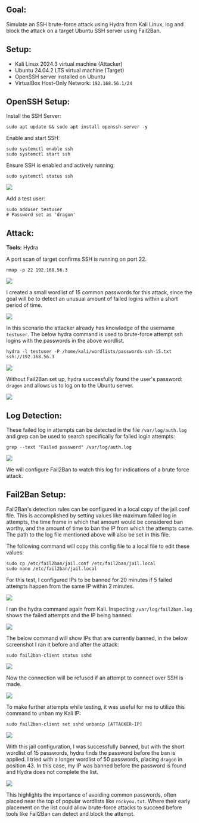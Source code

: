 ## Goal:

Simulate an SSH brute-force attack using Hydra from Kali Linux, log and block the attack on a target Ubuntu SSH server using Fail2Ban.

## Setup:

- Kali Linux 2024.3 virtual machine (Attacker)
- Ubuntu 24.04.2 LTS virtual machine (Target)
- OpenSSH server installed on Ubuntu
- VirtualBox Host-Only Network: `192.168.56.1/24`

## OpenSSH Setup:

Install the SSH Server:

`sudo apt update && sudo apt install openssh-server -y`

Enable and start SSH:

```
sudo systemctl enable ssh
sudo systemctl start ssh
```

Ensure SSH is enabled and actively running:

`sudo systemctl status ssh`

![](screenshots/ssh-brute-force/ssh-status.png)

Add a test user:

```
sudo adduser testuser
# Password set as 'dragon'
```

## Attack:

**Tools:** Hydra

A port scan of target confirms SSH is running on port 22.

`nmap -p 22 192.168.56.3`

![](screenshots/ssh-brute-force/nmap-scan.png)

I created a small wordlist of 15 common passwords for this attack, since the goal will be to detect an unusual amount of failed logins within a short period of time.

![](screenshots/ssh-brute-force/wordlist.png)

In this scenario the attacker already has knowledge of the username `testuser`. The below hydra command is used to brute-force attempt ssh logins with the passwords in the above wordlist.

`hydra -l testuser -P /home/kali/wordlists/passwords-ssh-15.txt ssh://192.168.56.3`

![](screenshots/ssh-brute-force/hydra.png)

Without Fail2Ban set up, hydra successfully found the user's password: `dragon` and allows us to log on to the Ubuntu server.

![](screenshots/ssh-brute-force/ssh-login.png)

## Log Detection:

These failed log in attempts can be detected in the file `/var/log/auth.log` and grep can be used to search specifically for failed login attempts:

`grep --text "Failed password" /var/log/auth.log`

![](screenshots/ssh-brute-force/auth-log.png)

We will configure Fail2Ban to watch this log for indications of a brute force attack.

## Fail2Ban Setup:

Fail2Ban's detection rules can be configured in a local copy of the jail.conf file. This is accomplished by setting values like maximum failed log in attempts, the time frame in which that amount would be considered ban worthy, and the amount of time to ban the IP from which the attempts came. The path to the log file mentioned above will also be set in this file.

The following command will copy this config file to a local file to edit these values:

```
sudo cp /etc/fail2ban/jail.conf /etc/fail2ban/jail.local
sudo nano /etc/fail2ban/jail.local
```

For this test, I configured IPs to be banned for 20 minutes if 5 failed attempts happen from the same IP within 2 minutes.

![](screenshots/ssh-brute-force/ssh-jail.png)

I ran the hydra command again from Kali. Inspecting `/var/log/fail2ban.log` shows the failed attempts and the IP being banned.

![](screenshots/ssh-brute-force/ip-banned.png)

The below command will show IPs that are currently banned, in the below screenshot I ran it before and after the attack:

`sudo fail2ban-client status sshd`

![](screenshots/ssh-brute-force/fail2ban-sshd-status.png)

Now the connection will be refused if an attempt to connect over SSH is made.

![](screenshots/ssh-brute-force/connection-refused.png)

To make further attempts while testing, it was useful for me to utilize this command to unban my Kali IP:

`sudo fail2ban-client set sshd unbanip [ATTACKER-IP]`

![](screenshots/ssh-brute-force/unban.png)

With this jail configuration, I was successfully banned, but with the short wordlist of 15 passwords, hydra finds the password before the ban is applied. I tried with a longer wordlist of 50 passwords, placing `dragon` in position 43. In this case, my IP was banned before the password is found and Hydra does not complete the list. 

![](screenshots/ssh-brute-force/50-wordlist-failure.png)

This highlights the importance of avoiding common passwords, often placed near the top of popular wordlists like `rockyou.txt`. Where their early placement on the list could allow brute-force attacks to succeed before tools like Fail2Ban can detect and block the attempt.
